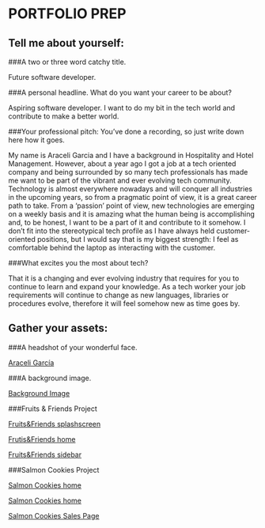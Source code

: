# PORTFOLIO PREP

## Tell me about yourself:


###A two or three word catchy title.

Future software developer.


###A personal headline. What do you want your career to be about?

Aspiring software developer. I want to do my bit in the tech world and contribute to make a better world.


###Your professional pitch: You’ve done a recording, so just write down here how it goes.

My name is Araceli Garcia and I have a background in Hospitality and Hotel Management. However, about a year ago I got a job at a tech oriented company and being surrounded by so many tech professionals has made me want to be part of the vibrant and ever evolving tech community. Technology is almost everywhere nowadays and will conquer all industries in the upcoming years, so from a pragmatic point of view, it is a great career path to take. From a ‘passion’ point of view, new technologies are emerging on a weekly basis and it is amazing what the human being is accomplishing and, to be honest, I want to be a part of it and contribute to it somehow. I don’t fit into the stereotypical tech profile as I have always held customer-oriented positions, but I would say that is my biggest strength: I feel as comfortable behind the laptop as interacting with the customer.


###What excites you the most about tech?

That it is a changing and ever evolving industry that requires for you to continue to learn and expand your knowledge. As a tech worker your job requirements will continue to change as new languages, libraries or procedures evolve, therefore it will feel somehow new as time goes by.



## Gather your assets:


###A headshot of your wonderful face.

[Araceli García](Img/headhshot.jpg)


###A background image.

[Background Image](Img/Background%20image.png)


###Fruits & Friends Project

[Fruits&Friends splashscreen](Img/fruits-friends-splashscreen.png)

[Frutis&Friends home](Img/fruits-riends-home.png)

[Fruits&Friends sidebar](Img/fruits-friends-sidebar.png)


###Salmon Cookies Project 

[Salmon Cookies home](Img/salmon-cookies-home.png)

[Salmon Cookies home](Img/salmon-cookies-home2.png)

[Salmon Cookies Sales Page](Img/salmon-cookies-sales.png)


